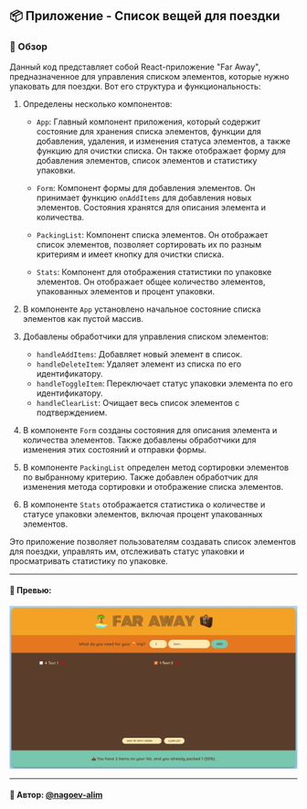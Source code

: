 ## 📦 Приложение - Список вещей для поездки

### 🚀 Обзор
Данный код представляет собой React-приложение "Far Away", предназначенное для управления списком элементов, которые нужно упаковать для поездки. Вот его структура и функциональность:

1. Определены несколько компонентов:

    - `App`: Главный компонент приложения, который содержит состояние для хранения списка элементов, функции для добавления, удаления, и изменения статуса элементов, а также функцию для очистки списка. Он также отображает форму для добавления элементов, список элементов и статистику упаковки.

    - `Form`: Компонент формы для добавления элементов. Он принимает функцию `onAddItems` для добавления новых элементов. Состояния хранятся для описания элемента и количества.

    - `PackingList`: Компонент списка элементов. Он отображает список элементов, позволяет сортировать их по разным критериям и имеет кнопку для очистки списка.

    - `Stats`: Компонент для отображения статистики по упаковке элементов. Он отображает общее количество элементов, упакованных элементов и процент упаковки.

2. В компоненте `App` установлено начальное состояние списка элементов как пустой массив.

3. Добавлены обработчики для управления списком элементов:

    - `handleAddItems`: Добавляет новый элемент в список.
    - `handleDeleteItem`: Удаляет элемент из списка по его идентификатору.
    - `handleToggleItem`: Переключает статус упаковки элемента по его идентификатору.
    - `handleClearList`: Очищает весь список элементов с подтверждением.

4. В компоненте `Form` созданы состояния для описания элемента и количества элементов. Также добавлены обработчики для изменения этих состояний и отправки формы.

5. В компоненте `PackingList` определен метод сортировки элементов по выбранному критерию. Также добавлен обработчик для изменения метода сортировки и отображение списка элементов.

6. В компоненте `Stats` отображается статистика о количестве и статусе упаковки элементов, включая процент упакованных элементов.

Это приложение позволяет пользователям создавать список элементов для поездки, управлять им, отслеживать статус упаковки и просматривать статистику по упаковке.

---
#### 🌄 Превью:
![Превью](public/images/preview.jpg)


-----
#### 🙌 Автор: [@nagoev-alim](https://github.com/nagoev-alim)


